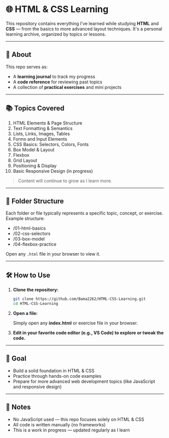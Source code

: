 # 🌐 HTML & CSS Learning

This repository contains everything I’ve learned while studying **HTML** and **CSS** — from the basics to more advanced layout techniques. It's a personal learning archive, organized by topics or lessons.

---

## 📘 About

This repo serves as:

- A **learning journal** to track my progress
- A **code reference** for reviewing past topics
- A collection of **practical exercises** and mini projects

---

## 📚 Topics Covered

1. HTML Elements & Page Structure
2. Text Formatting & Semantics
3. Lists, Links, Images, Tables
4. Forms and Input Elements
5. CSS Basics: Selectors, Colors, Fonts
6. Box Model & Layout
7. Flexbox
8. Grid Layout
9. Positioning & Display
10. Basic Responsive Design (in progress)

> Content will continue to grow as I learn more.

---

## 📁 Folder Structure

Each folder or file typically represents a specific topic, concept, or exercise. Example structure:

- /01-html-basics
- /02-css-selectors
- /03-box-model
- /04-flexbox-practice

Open any `.html` file in your browser to view it.

---

## 🛠️ How to Use

1. **Clone the repository:**

   ```bash
   git clone https://github.com/Bama2262/HTML-CSS-Learning.git
   cd HTML-CSS-Learning

2. **Open a file:**

    Simply open any **index.html** or exercise file in your browser.

3. **Edit in your favorite code editor (e.g., VS Code) to explore or tweak the code.**

---

## 🎯 Goal

- Build a solid foundation in HTML & CSS
- Practice through hands-on code examples
- Prepare for more advanced web development topics (like JavaScript and responsive design)

---

## 📌 Notes

- No JavaScript used — this repo focuses solely on HTML & CSS
- All code is written manually (no frameworks)
- This is a work in progress — updated regularly as I learn